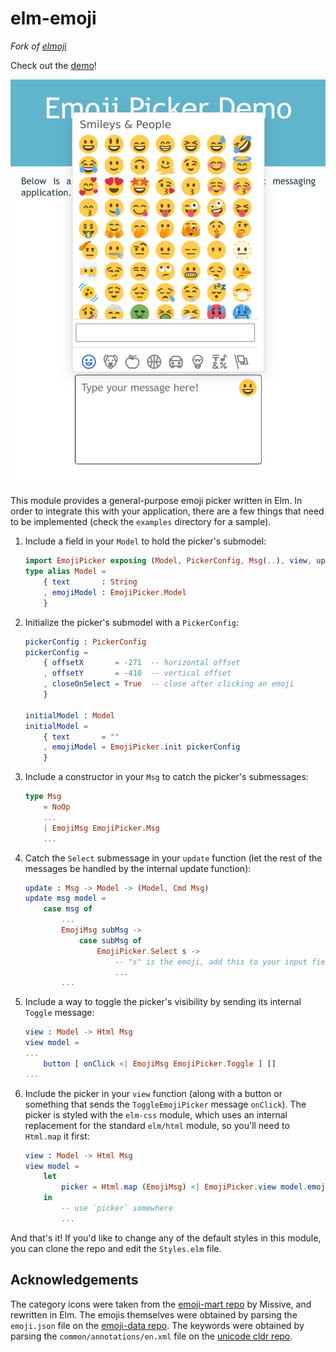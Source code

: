 # elm-emoji

_Fork of [elmoji](https://github.com/Holmusk/elmoji)_

Check out the [demo](https://vjousse.github.io/elm-emoji/)!

<p align="center">
  <img width="535"src="screenshot.png">
</p>

This module provides a general-purpose emoji picker written in Elm. In order to integrate this with your application, there are a few things that need to be implemented (check the `examples` directory for a sample).

1. Include a field in your `Model` to hold the picker's submodel:
   ```elm
   import EmojiPicker exposing (Model, PickerConfig, Msg(..), view, update, init)
   type alias Model =
       { text       : String
       , emojiModel : EmojiPicker.Model
       }
   ```
2. Initialize the picker's submodel with a `PickerConfig`:

   ```elm
   pickerConfig : PickerConfig
   pickerConfig =
       { offsetX       = -271  -- horizontal offset
       , offsetY       = -410  -- vertical offset
       , closeOnSelect = True  -- close after clicking an emoji
       }

   initialModel : Model
   initialModel =
       { text       = ""
       , emojiModel = EmojiPicker.init pickerConfig
       }
   ```

3. Include a constructor in your `Msg` to catch the picker's submessages:

   ```elm
   type Msg
       = NoOp
       ...
       | EmojiMsg EmojiPicker.Msg
       ...
   ```

4. Catch the `Select` submessage in your `update` function (let the rest of the messages be handled by the internal update function):
   ```elm
   update : Msg -> Model -> (Model, Cmd Msg)
   update msg model =
       case msg of
           ...
           EmojiMsg subMsg ->
               case subMsg of
                   EmojiPicker.Select s ->
                       -- "s" is the emoji, add this to your input field
                       ...
           ...
   ```
5. Include a way to toggle the picker's visibility by sending its internal `Toggle` message:
   ```elm
   view : Model -> Html Msg
   view model =
   ...
       button [ onClick <| EmojiMsg EmojiPicker.Toggle ] []
   ...
   ```
6. Include the picker in your `view` function (along with a button or something that sends the `ToggleEmojiPicker` message `onClick`). The picker is styled with the `elm-css` module, which uses an internal replacement for the standard `elm/html` module, so you'll need to `Html.map` it first:
   ```elm
   view : Model -> Html Msg
   view model =
       let
           picker = Html.map (EmojiMsg) <| EmojiPicker.view model.emojiModel
       in
           -- use `picker` somewhere
           ...
   ```

And that's it! If you'd like to change any of the default styles in this module, you can clone the repo and edit the `Styles.elm` file.

## Acknowledgements

The category icons were taken from the [emoji-mart repo](https://github.com/missive/emoji-mart/blob/master/src/svgs/index.js) by Missive, and rewritten in Elm.
The emojis themselves were obtained by parsing the `emoji.json` file on the [emoji-data repo](https://github.com/iamcal/emoji-data).
The keywords were obtained by parsing the `common/annotations/en.xml` file on the [unicode cldr repo](https://github.com/unicode-org/cldr/releases).
